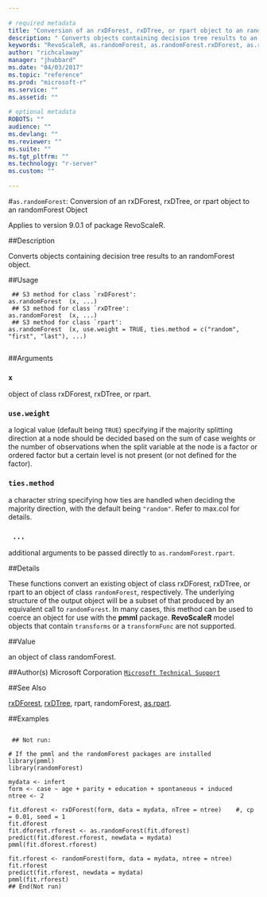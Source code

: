 ```yaml
--- 
 
# required metadata 
title: "Conversion of an rxDForest, rxDTree, or rpart object to an randomForest Object" 
description: " Converts objects containing decision tree results to an randomForest object. " 
keywords: "RevoScaleR, as.randomForest, as.randomForest.rxDForest, as.randomForest.rxDTree, as.randomForest.rpart, category, models" 
author: "richcalaway" 
manager: "jhubbard" 
ms.date: "04/03/2017" 
ms.topic: "reference" 
ms.prod: "microsoft-r" 
ms.service: "" 
ms.assetid: "" 
 
# optional metadata 
ROBOTS: "" 
audience: "" 
ms.devlang: "" 
ms.reviewer: "" 
ms.suite: "" 
ms.tgt_pltfrm: "" 
ms.technology: "r-server" 
ms.custom: "" 
 
--- 
```

 
 
 
 
 
 #`as.randomForest`: Conversion of an rxDForest, rxDTree, or rpart object to an randomForest Object

 Applies to version 9.0.1 of package RevoScaleR.
 
 ##Description
 
Converts objects containing decision tree results to an randomForest object.
 
 
 ##Usage

```   
 ## S3 method for class `rxDForest':
as.randomForest  (x, ...)
 ## S3 method for class `rxDTree':
as.randomForest  (x, ...)
 ## S3 method for class `rpart':
as.randomForest  (x, use.weight = TRUE, ties.method = c("random", "first", "last"), ...)
 
```
 
 ##Arguments

   
    
 ### `x`
  object of class rxDForest, rxDTree, or rpart. 
  
    
 ### `use.weight`
  a logical value (default being `TRUE`) specifying if the majority splitting direction  at a node should be decided based on the sum of case weights or the number of observations when the split variable at the node is a factor or ordered factor  but a certain level is not present (or not defined for the factor). 
  
    
 ### `ties.method`
  a character string specifying how ties are handled when deciding the majority direction,  with the default being `"random"`. Refer to max.col for details. 
  
    
 ### ` ...`
 additional arguments to be passed directly to `as.randomForest.rpart`. 
  
 
 
 
 ##Details
 
These functions convert an existing object of class rxDForest, rxDTree, 
or rpart to an object of class `randomForest`, respectively.
The underlying structure of the output object will be a subset of 
that produced by an equivalent call to `randomForest`. 
In many cases, this method can be used to coerce an object for use with the **pmml** package.
**RevoScaleR** model objects that contain `transforms` or a `transformFunc` are not supported.
 
 
 
 ##Value
 
an object of class randomForest.
 
 
 ##Author(s)
 Microsoft Corporation [`Microsoft Technical Support`](https://go.microsoft.com/fwlink/?LinkID=698556&clcid=0x409)
 
 
 ##See Also
 
[rxDForest](rxDForest.md),
[rxDTree](rxDTree.md),
rpart,
randomForest,
[as.rpart](as.rpart.md).
   
 
 ##Examples

 ```
   
  ## Not run:
 
# If the pmml and the randomForest packages are installed 
library(pmml)
library(randomForest)

mydata <- infert
form <- case ~ age + parity + education + spontaneous + induced
ntree <- 2

fit.dforest <- rxDForest(form, data = mydata, nTree = ntree)    #, cp = 0.01, seed = 1
fit.dforest
fit.dforest.rforest <- as.randomForest(fit.dforest)
predict(fit.dforest.rforest, newdata = mydata)
pmml(fit.dforest.rforest)

fit.rforest <- randomForest(form, data = mydata, ntree = ntree)
fit.rforest
predict(fit.rforest, newdata = mydata)
pmml(fit.rforest)
 ## End(Not run) 
  
 
```
 
 
 
 
